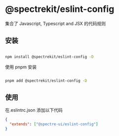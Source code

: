 # @spectrekit/eslint-config

集合了 Javascript, Typescript and JSX 的代码规则

## 安装

```sh

npm install @spectrekit/eslint-config -D

```

使用 pnpm 安装

```sh

pnpm add @spectrekit/eslint-config -D

```

## 使用

在.eslintrc.json 添加以下代码

```json
{
  "extends": ["@spectre-ui/eslint-config"]
}
```
